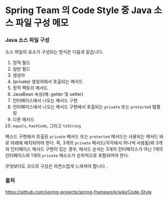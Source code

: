 # Spring Team 의 Code Style 중 Java 소스 파일 구성 메모
### Java 소스 파일 구성

소스 파일의 요소가 구성되는 방식은 다음과 같습니다.

1. 정적 필드
2. 일반 필드
3. 생성자
4. (private) 생성자에서 호출되는 메서드
5. 정적 팩토리 메서드
6. JavaBean 속성(예: getter 및 setter)
7. 인터페이스에서 나오는 메서드 구현
8. 인터페이스에서 나오는 메서드 구현에서 호출되는 `private` 또는 `protected` 템플릿
9. 다른 메서드
10. `equals`, `hashCode`, 그리고 `toString` 

메소드 구현에서 호출된 `private` 메서드 또는 `protected` 메서드는 사용되는 메서드 바로 아래에 배치되어야 한다. 
즉, 3개의 `private` 메서드(각각에서 하나씩 사용됨)와 3개의 인터페이스 메서드 구현이 있는 경우, 
메서드 순서는 3개의 인터페이스가 아닌 1개의 인터페이스와 1개의 `private` 메소드가 순차적으로 포함되어야 한다.

무엇보다도 코드의 구성은 자연스럽게 느껴져야 합니다 .

### 출처
https://github.com/spring-projects/spring-framework/wiki/Code-Style
